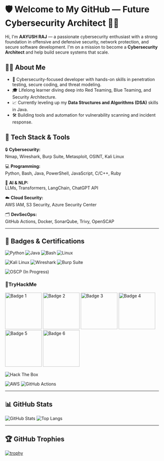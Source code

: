 # 🛡️ Welcome to My GitHub — Future Cybersecurity Architect 👨‍💻

Hi, I'm **AAYUSH RAJ** — a passionate cybersecurity enthusiast with a strong foundation in offensive and defensive security, network protection, and secure software development. I'm on a mission to become a **Cybersecurity Architect** and help build secure systems that scale.

## 👨‍💻 About Me
- 🔐 Cybersecurity-focused developer with hands-on skills in penetration testing, secure coding, and threat modeling.
- 🎓 Lifelong learner diving deep into Red Teaming, Blue Teaming, and Security Architecture.
- 📈 Currently leveling up my **Data Structures and Algorithms (DSA)** skills in Java.
- 🛠️ Building tools and automation for vulnerability scanning and incident response.

## 🧰 Tech Stack & Tools

🔒 **Cybersecurity:**  
Nmap, Wireshark, Burp Suite, Metasploit, OSINT, Kali Linux

💻 **Programming:**  
Python, Bash, Java, PowerShell, JavaScript, C/C++, Ruby

🧠 **AI & NLP:**  
LLMs, Transformers, LangChain, ChatGPT API

☁️ **Cloud Security:**  
AWS IAM, S3 Security, Azure Security Center

🗂️ **DevSecOps:**  
GitHub Actions, Docker, SonarQube, Trivy, OpenSCAP

---

## 🏅 Badges & Certifications

![Python](https://img.shields.io/badge/Python-3776AB?style=for-the-badge&logo=python&logoColor=white)
![Java](https://img.shields.io/badge/Java-ED8B00?style=for-the-badge&logo=java&logoColor=white)
![Bash](https://img.shields.io/badge/Bash-121011?style=for-the-badge&logo=gnu-bash&logoColor=white)
![Linux](https://img.shields.io/badge/Linux-FCC624?style=for-the-badge&logo=linux&logoColor=black)

![Kali Linux](https://img.shields.io/badge/Kali_Linux-557C94?style=for-the-badge&logo=kalilinux&logoColor=white)
![Wireshark](https://img.shields.io/badge/Wireshark-1679A7?style=for-the-badge&logo=wireshark&logoColor=white)
![Burp Suite](https://img.shields.io/badge/Burp_Suite-FF3300?style=for-the-badge&logoColor=white)

![OSCP (In Progress)](https://img.shields.io/badge/OSCP-In_Progress-red?style=for-the-badge&logo=offensive-security)
<h3>🏅TryHackMe </h3>

<img src="https://assets.tryhackme.com/img/badges/owasptop10.svg" alt="Badge 1" width="120"/>
<img src="https://assets.tryhackme.com/img/badges/webbed.svg" alt="Badge 2" width="120"/>
<img src="https://assets.tryhackme.com/img/badges/aoc5.svg" alt="Badge 3" width="120"/>
<img src="https://assets.tryhackme.com/img/badges/linux.svg" alt="Badge 4" width="120"/>
<img src="https://assets.tryhackme.com/img/badges/securityawareness.svg" alt="Badge 5" width="120"/>
<img src="https://assets.tryhackme.com/img/badges/howthewebworks.svg" alt="Badge 6" width="120"/>

![Hack The Box](https://img.shields.io/badge/Hack_The_Box-111?style=for-the-badge&logo=hackthebox&logoColor=9FEF00)

![AWS](https://img.shields.io/badge/AWS_Security-232F3E?style=for-the-badge&logo=amazonaws&logoColor=white)
![GitHub Actions](https://img.shields.io/badge/GitHub_Actions-2088FF?style=for-the-badge&logo=githubactions&logoColor=white)

---

## 📊 GitHub Stats

![GitHub Stats](https://github-readme-stats.vercel.app/api?username=your-username&show_icons=true&theme=tokyonight)
![Top Langs](https://github-readme-stats.vercel.app/api/top-langs/?username=your-username&layout=compact&theme=tokyonight)

---

## 🏆 GitHub Trophies

[![trophy](https://github-profile-trophy.vercel.app/?username=your-username&theme=darkhub)](https://github.com/ryo-ma/github-profile-trophy)

